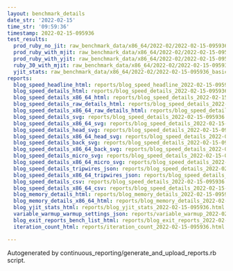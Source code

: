 ```yaml
---
layout: benchmark_details
date_str: '2022-02-15'
time_str: '09:59:36'
timestamp: 2022-02-15-095936
test_results:
  prod_ruby_no_jit: raw_benchmark_data/x86_64/2022-02/2022-02-15-095936_basic_benchmark_prod_ruby_no_jit.json
  prod_ruby_with_mjit: raw_benchmark_data/x86_64/2022-02/2022-02-15-095936_basic_benchmark_prod_ruby_with_mjit.json
  prod_ruby_with_yjit: raw_benchmark_data/x86_64/2022-02/2022-02-15-095936_basic_benchmark_prod_ruby_with_yjit.json
  ruby_30_with_mjit: raw_benchmark_data/x86_64/2022-02/2022-02-15-095936_basic_benchmark_ruby_30_with_mjit.json
  yjit_stats: raw_benchmark_data/x86_64/2022-02/2022-02-15-095936_basic_benchmark_yjit_stats.json
reports:
  blog_speed_headline_html: reports/blog_speed_headline_2022-02-15-095936.html
  blog_speed_details_html: reports/blog_speed_details_2022-02-15-095936.html
  blog_speed_details_x86_64_html: reports/blog_speed_details_2022-02-15-095936.x86_64.html
  blog_speed_details_raw_details_html: reports/blog_speed_details_2022-02-15-095936.raw_details.html
  blog_speed_details_x86_64_raw_details_html: reports/blog_speed_details_2022-02-15-095936.x86_64.raw_details.html
  blog_speed_details_svg: reports/blog_speed_details_2022-02-15-095936.svg
  blog_speed_details_x86_64_svg: reports/blog_speed_details_2022-02-15-095936.x86_64.svg
  blog_speed_details_head_svg: reports/blog_speed_details_2022-02-15-095936.head.svg
  blog_speed_details_x86_64_head_svg: reports/blog_speed_details_2022-02-15-095936.x86_64.head.svg
  blog_speed_details_back_svg: reports/blog_speed_details_2022-02-15-095936.back.svg
  blog_speed_details_x86_64_back_svg: reports/blog_speed_details_2022-02-15-095936.x86_64.back.svg
  blog_speed_details_micro_svg: reports/blog_speed_details_2022-02-15-095936.micro.svg
  blog_speed_details_x86_64_micro_svg: reports/blog_speed_details_2022-02-15-095936.x86_64.micro.svg
  blog_speed_details_tripwires_json: reports/blog_speed_details_2022-02-15-095936.tripwires.json
  blog_speed_details_x86_64_tripwires_json: reports/blog_speed_details_2022-02-15-095936.x86_64.tripwires.json
  blog_speed_details_csv: reports/blog_speed_details_2022-02-15-095936.csv
  blog_speed_details_x86_64_csv: reports/blog_speed_details_2022-02-15-095936.x86_64.csv
  blog_memory_details_html: reports/blog_memory_details_2022-02-15-095936.html
  blog_memory_details_x86_64_html: reports/blog_memory_details_2022-02-15-095936.x86_64.html
  blog_yjit_stats_html: reports/blog_yjit_stats_2022-02-15-095936.html
  variable_warmup_warmup_settings_json: reports/variable_warmup_2022-02-15-095936.warmup_settings.json
  blog_exit_reports_bench_list_html: reports/blog_exit_reports_2022-02-15-095936.bench_list.html
  iteration_count_html: reports/iteration_count_2022-02-15-095936.html

---
```

Autogenerated by continuous_reporting/generate_and_upload_reports.rb script.
